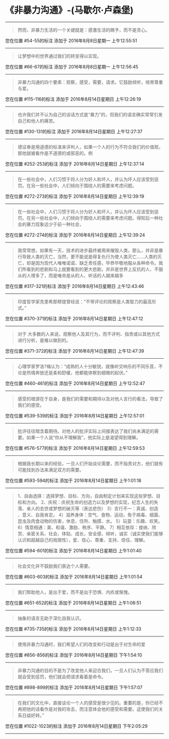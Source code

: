 # 《非暴力沟通》-(马歇尔·卢森堡)

---

> 然而，非暴力生活的一个关键就是：感激生活的赐予，而不是贪心。

您在位置 #54-55的标注 添加于 2016年8月8日星期一 上午12:55:51

---

> 让梦想中的世界通过我们的转变得以实现。

您在位置 #66-67的标注 添加于 2016年8月8日星期一 上午12:56:45

---

> 非暴力沟通的四个要素：观察，感受，需要，请求。它鼓励倾听，培育尊重与爱。

您在位置 #115-116的标注 添加于 2016年8月14日星期日 上午12:26:19

---

> 也许我们并不认为自己的谈话方式是“暴力”的，但我们的语言确实常常引发自己和他人的痛苦。

您在位置 #130-131的标注 添加于 2016年8月14日星期日 上午12:27:37

---

> 德证券是用道德的标准来评判人，如果一个人的行为不符合我们的价值观，那他就被看作是不道德的或邪恶的。例

您在位置 #252-253的标注 添加于 2016年8月14日星期日 上午12:37:14

---

> 在一些社会中，人们习惯于将人分为好人和坏人，并认为坏人应该受到惩罚。在另一些社会中，人们倾向于围绕人的需要来考虑问题。

您在位置 #272-273的标注 添加于 2016年8月14日星期日 上午12:39:19

---

> 在一些社会中，人们习惯于将人分为好人和坏人，并认为坏人应该受到惩罚。在另一些社会中，人们倾向于围绕人的需要来考虑问题。得知后一种社会的暴力现象远少于前一种社会，

您在位置 #272-274的标注 添加于 2016年8月14日星期日 上午12:39:24

---

> 我常常想，如果有一天，技术的进步最终被用来摧毁人类，那么，并非是暴行导致人类的灭亡，当然，更不能说是得复仇行为使人类灭亡……人类的灭亡，却是因为现代人唯唯诺诺、缺乏责任感，毕恭毕敬地服从各种命令。我们所看到的悲剧和马上就要看到的更大悲剧，并非是世界上反抗的人、不服从的人增多了，而是唯命是从的人、听话的人越来越多

您在位置 #317-321的标注 添加于 2016年8月14日星期日 上午12:43:46

---

> 印度哲学家克里希那穆提曾经说：“不带评论的观察是人类智力的最高形式。”

您在位置 #370-371的标注 添加于 2016年8月14日星期日 上午12:47:12

---

> 对于 大多数的人来说，观察他人及其行为，而不评判、指责或以其他方式进行分析，是难以做到的。

您在位置 #371-372的标注 添加于 2016年8月14日星期日 上午12:47:39

---

> 心理学家罗洛?梅认为：“成熟的人十分敏锐，就像听交响乐的不同乐音，不论是热情奔放还是柔和舒缓，他都能体察到细微的起伏。”

您在位置 #460-461的标注 添加于 2016年8月14日星期日 上午12:52:47

---

> 感受的根源在于自身，是我们的需要和期待以及对他人言行的看法，导致了我们的感受。

您在位置 #539-539的标注 添加于 2016年8月14日星期日 上午12:57:01

---

> 批评往往暗含着期待。对他人的批评实际上间接表达了我们尚未满足的需要。如果一个人说“你从不理解我”，他实际上是渴望得到理解。

您在位置 #576-577的标注 添加于 2016年8月14日星期日 上午12:59:53

---

> 根据我长期以来的经验，一旦人们开始谈论需要，而不指责对方，他们就有可能找到办法来满足双方的需要。

您在位置 #593-594的标注 添加于 2016年8月14日星期日 上午1:01:18

---

> 1、自由选择：选择梦想、目标、方向，自由制定计划来实现这些梦想、目标和方向。 2、庆祝：庆祝生命的创造力以及梦想的实现，纪念人生的失落、亲人的去世或梦想的破灭等（表达悲伤） 3）言行不一：真诚、创造 、意义、自我肯定。 4）滋养身体：空气、食物、运动，免于病毒、细菌、昆虫及肉食动物的伤害，休息、住所、触摸、水。 5）玩耍：乐趣、欢笑。 6）情意相通：美、和谐、激励、秩序、平静。 7）相互依存：接纳、欣赏、亲密关系、社会、体贴、成长，安全感、倾听，诚实（诚实使我们能够认识和超越自己的局限性），爱、信心、尊重、支持、信任、理解。

您在位置 #594-601的标注 添加于 2016年8月14日星期日 上午1:01:40

---

> 社会文化并不鼓励我们表达个人需要。

您在位置 #603-603的标注 添加于 2016年8月14日星期日 上午1:01:54

---

> 我们帮助他人，是出于爱，而不是出于恐惧、内疚或惭愧。

您在位置 #651-652的标注 添加于 2016年8月14日星期日 上午1:06:51

---

> 抽象的语言无助于深化自我认识。

您在位置 #735-735的标注 添加于 2016年8月14日星期日 上午1:12:33

---

> 使用非暴力沟通时，我们希望人们的改变和行动是出于对生命的爱

您在位置 #856-856的标注 添加于 2016年8月14日星期日 下午1:54:10

---

> 非暴力沟通的目的不是为了改变他人来迎合我们，一旦人们认为不答应我们就会受到惩罚，他们就会把请求看着是命令。

您在位置 #898-899的标注 添加于 2016年8月14日星期日 下午1:57:07

---

> 在我们的文化中，直接谈论一个人的感受是很少见的。重要的是，你已经不再把他的话看作是对我的攻击，而注意体会他的感受和需要。这使我们的关系日益好转。”

您在位置 #1022-1023的标注 添加于 2016年8月14日星期日 下午2:05:29

---


